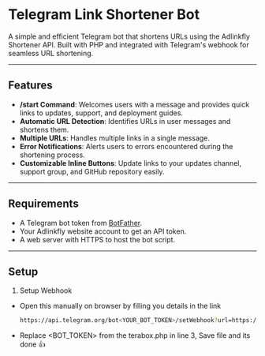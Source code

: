 # Telegram Link Shortener Bot  

A simple and efficient Telegram bot that shortens URLs using the Adlinkfly Shortener API. Built with PHP and integrated with Telegram's webhook for seamless URL shortening.

---

## Features  

- **/start Command**: Welcomes users with a message and provides quick links to updates, support, and deployment guides.  
- **Automatic URL Detection**: Identifies URLs in user messages and shortens them.  
- **Multiple URLs**: Handles multiple links in a single message.  
- **Error Notifications**: Alerts users to errors encountered during the shortening process.  
- **Customizable Inline Buttons**: Update links to your updates channel, support group, and GitHub repository easily.  

---

## Requirements  

- A Telegram bot token from [BotFather](https://t.me/BotFather).  
- Your Adlinkfly website account to get an API token.  
- A web server with HTTPS to host the bot script.  

---

## Setup  

1. Setup Webhook
- Open this manually on browser by filling you details in the link
   ```bash
   https://api.telegram.org/bot<YOUR_BOT_TOKEN>/setWebhook?url=https://yourdomain.com/shortner.php
- Replace <BOT_TOKEN> from the terabox.php in line 3, Save file and its done 👍
